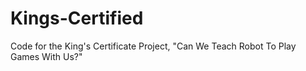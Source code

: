 # Kings-Certified
Code for the King's Certificate Project, "Can We Teach Robot To Play Games With Us?"
